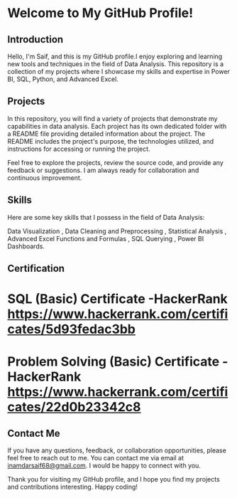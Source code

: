 # Welcome to My GitHub Profile!
## Introduction
Hello, I'm Saif, and this is my GitHub profile.I enjoy exploring and learning new tools and techniques in the field of Data Analysis. This repository is a collection of my projects where I showcase my skills and expertise in Power BI, SQL, Python, and Advanced Excel.

## Projects
In this repository, you will find a variety of projects that demonstrate my capabilities in data analysis. Each project has its own dedicated folder with a README file providing detailed information about the project. The README includes the project's purpose, the technologies utilized, and instructions for accessing or running the project.

Feel free to explore the projects, review the source code, and provide any feedback or suggestions. I am always ready for collaboration and continuous improvement.

## Skills
Here are some key skills that I possess in the field of Data Analysis:

Data Visualization ,
Data Cleaning and Preprocessing ,
Statistical Analysis ,
Advanced Excel Functions and Formulas ,
SQL Querying ,
Power BI Dashboards.
## Certification
# SQL (Basic) Certificate -HackerRank https://www.hackerrank.com/certificates/5d93fedac3bb
# Problem Solving (Basic) Certificate -HackerRank  https://www.hackerrank.com/certificates/22d0b23342c8

## Contact Me
If you have any questions, feedback, or collaboration opportunities, please feel free to reach out to me. You can contact me via email at inamdarsaif68@gmail.com. I would be happy to connect with you.

Thank you for visiting my GitHub profile, and I hope you find my projects and contributions interesting. Happy coding!
